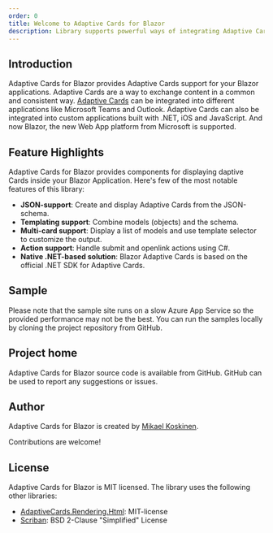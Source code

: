 ```yaml
---
order: 0
title: Welcome to Adaptive Cards for Blazor
description: Library supports powerful ways of integrating Adaptive Cards into your Blazor applications.
---
```


## Introduction

Adaptive Cards for Blazor provides Adaptive Cards support for your Blazor applications. Adaptive Cards are a way to exchange content in a common and consistent way. [Adaptive Cards](https://adaptivecards.io/) can be integrated into different applications like Microsoft Teams and Outlook. Adaptive Cards can also be integrated into custom applications built with .NET, iOS and JavaScript. And now Blazor, the new Web App platform from Microsoft is supported.

## Feature Highlights

Adaptive Cards for Blazor provides components for displaying daptive Cards inside your Blazor Application. Here's few of the most notable features of this library:

* **JSON-support**: Create and display Adaptive Cards from the JSON-schema.
* **Templating support**: Combine models (objects) and the schema.
* **Multi-card support**: Display a list of models and use template selector to customize the output.
* **Action support**: Handle submit and openlink actions using C#.
* **Native .NET-based solution**: Blazor Adaptive Cards is based on the official .NET SDK for Adaptive Cards. 

## Sample

Please note that the sample site runs on a slow Azure App Service so the provided performance may not be the best. You can run the samples locally by cloning the project repository from GitHub.

## Project home

Adaptive Cards for Blazor source code is available from GitHub. GitHub can be used to report any suggestions or issues.

## Author

Adaptive Cards for Blazor is created by [Mikael Koskinen](https://mikaelkoskinen.net).

Contributions are welcome!

## License

Adaptive Cards for Blazor is MIT licensed. The library uses the following other libraries:

* [AdaptiveCards.Rendering.Html](https://www.nuget.org/packages/AdaptiveCards.Rendering.Html): MIT-license
* [Scriban](https://www.nuget.org/packages/Scriban/): BSD 2-Clause "Simplified" License